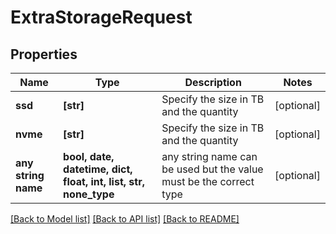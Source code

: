 # ExtraStorageRequest


## Properties
Name | Type | Description | Notes
------------ | ------------- | ------------- | -------------
**ssd** | **[str]** | Specify the size in TB and the quantity | [optional] 
**nvme** | **[str]** | Specify the size in TB and the quantity | [optional] 
**any string name** | **bool, date, datetime, dict, float, int, list, str, none_type** | any string name can be used but the value must be the correct type | [optional]

[[Back to Model list]](../README.md#documentation-for-models) [[Back to API list]](../README.md#documentation-for-api-endpoints) [[Back to README]](../README.md)


